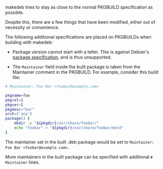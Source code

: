 makedeb tries to stay as close to the normal PKGBUILD specification as possible.

Despite this, there are a few things that have been modified, either out of necessity or convenience.

The following additional specifications are placed on PKGBUILDs when building with makedeb:

- Package version cannot start with a letter. This is against Debian's [package specification](https://www.debian.org/doc/debian-policy/ch-controlfields.html#version), and is thus unsupported.

- The `Maintainer` field inside the built package is taken from the Maintainer comment in the PKGBUILD. For example, consider this build file:

```sh
# Maintainer: Foo Bar <foobar@example.com>

pkgname=foo
pkgrel=1
pkgver=1
pkgdesc="bar"
arch=('any')
package() {
    mkdir -p "${pkgdir}/usr/share/foobar/"
    echo "foobar" > "${pkgdir}/usr/share/foobar/motd"
}
```

The maintainer set in the built .deb package would be set to `Maintainer: Foo Bar <foobar@example.com>`.

More maintainers in the built package can be specified with additional `# Maintainer` lines.
